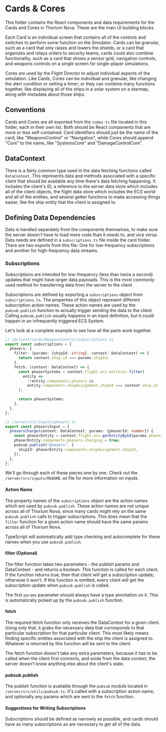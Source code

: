 # Cards & Cores

This folder contains the React components and data requirements for the Cards
and Cores in Thorium Nova. These are the main UI building blocks.

Each Card is an individual screen that contains all of the controls and switches
to perform some function on the Simulator. Cards can be granular, such as a card
that only raises and lowers the shields, or a card that organizes and relays
orders to security teams; cards could also combine functionality, such as a card
that shows a sensor grid, navigation controls, and weapons controls on a single
screen for single-player simulations.

Cores are used by the Flight Director to adjust individual aspects of the
simulation. Like Cards, Cores can be individual and granular, like changing the
alert condition or setting a timer; or they can combine many functions together,
like displaying all of the ships in a solar system on a starmap, along with
metadata about those ships.

## Conventions

Cards and Cores are all exported from the `index.ts` file located in this
folder, each in their own list. Both should be React components that are more or
less self-contained. Card identifiers should just be the name of the card, like
"WeaponsControl" or "Navigation", while Cores should append "Core" to the name,
like "SystemsCore" and "DamageControlCore".

## DataContext

There is a fairly common type used in the data fetching functions called
`DataContext`. This represents data and methods associated with a specific
client that should be available any time there's data fetching happening. It
includes the client's ID, a reference to the server data store which includes
all of the client objects, the flight data store which includes the ECS world
and all of the entities, and several getter functions to make accessing things
easier, like the ship entity that the client is assigned to.

## Defining Data Dependencies

Data is handled separately from the components themselves, to make sure the
server doesn't have to load more code than it needs to, and vice versa. Data
needs are defined in a `subscriptions.ts` file inside the card folder. There are
two exports from this file: One for low-frequency subscriptions and another for
high-frequency data streams.

### Subscriptions

Subscriptions are intended for low-frequency (less than twice a second) updates
that might have larger data payloads. This is the most commonly used method for
transferring data from the server to the client.

Subscriptions are defined by exporting a `subscriptions` object from
`subscriptions.ts`. The properties of this object represent different
subscription action names. These action names are used by the `pubsub.publish`
function to actually trigger sending the data to the client. Calling
`pubsub.publish` usually happens in an input definition, but it could happen in
an infrequently triggered ECS System.

Let's look at a complete example to see how all the parts work together.

```ts
// /@client/cards/WeaponsControl/subscriptions.ts
export const subscriptions = {
  phasers: {
    filter: (params: {shipId: string}, context: DataContext) => {
      return context.ship.id === params.shipId;
    },
    fetch: (context: DataContext) => {
      const phaserSystems = context.flight.ecs.entities.filter(
        entity =>
          !!entity.components.phasers &&
          entity.components.shipAssignment.shipId === context.ship.id
      );

      return phaserSystems;
    },
  },
};

// /server/src/inputs/phasers.ts
export const phasersInput = {
  phasersCharge(context: DataContext, params: {phaserId: number}) {
    const phaserEntity = context.flight.ecs.getEntityById(params.phaserId);
    phaserEntity.components.phasers.charging = true;
    pubsub.publish("phasers", {
      shipId: phaserEntity.components.shipAssignment.shipId,
    });
  },
};
```

We'll go through each of these pieces one by one. Check out the
`/server/src/inputs/README.md` file for more information on inputs.

#### Action Name

The property names of the `subscriptions` object are the action names which are
used by `pubsub.publish`. These action names are not unique across all of
Thorium Nova, since many cards might rely on the same `pubsub.publish` calls to
trigger subscriptions. This does mean that the `filter` function for a given
action name should have the same params across all of Thorium Nova.

TypeScript will automatically add type checking and autocomplete for these names
when you use `pubsub.publish`.

#### filter (Optional)

The filter function takes two parameters - the publish params and DataContext -
and returns a boolean. This function is called for each client. If the function
returns true, then that client will get a subscription update; otherwise it
won't. If this function is omitted, every client will get the subscription
update when `pubsub.publish` is called.

The first `params` parameter should always have a type annotation on it. This is
automatically picked up by the `pubsub.publish` function.

#### fetch

The required fetch function only receives the DataContext for a given client.
Using only that, it grabs the necessary data that corresponds to that particular
subscription for that particular client. This most likely means finding specific
entities associated with the ship the client is assigned to. Whatever is
returned by this function will be sent to the client.

The fetch function doesn't take any extra parameters, because it has to be
called when the client first connects, and aside from the data context, the
server doesn't know anything else about the client's state.

#### pubsub.publish

The publish function is available through the `pubsub` module located in
`/server/src/utils/pubsub.ts`. It's called with a subscription action name, and
optionally any params which are sent to the `fetch` function.

#### Suggestions for Writing Subscriptions

Subscriptions should be defined as narrowly as possible, and cards should have
as many subscriptions as are necessary to get all of the data.
